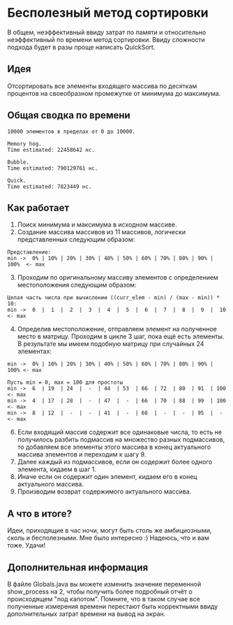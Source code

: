 # Бесполезный метод сортировки
В общем, неэффективный ввиду затрат по памяти и относительно неэффективный по времени метод сортировки. Ввиду сложности подхода будет в разы проще написать QuickSort.

## Идея
Отсортировать все элементы входящего массива по десяткам процентов на своеобразном промежутке от минимума до максимума.

## Общая сводка по времени
```
10000 элементов в пределах от 0 до 10000.

Memory hog.
Time estimated: 22458642 нс.

Bubble.
Time estimated: 790129761 нс.

Quick.
Time estimated: 7823449 нс.
```
## Как работает
1. Поиск минимума и максимума в исходном массиве.
3. Создание массива массивов из 11 массивов, логически представленных следующим образом:
```
Представление:
min ->  0% | 10% | 20% | 30% | 40% | 50% | 60% | 70% | 80% | 90% | 100%  <- max
```
3. Проходим по оригинальному массиву элементов с определением местоположения следующим образом:
```
Целая часть числа при вычислении ((curr_elem - min) / (max - min)) * 10:
min ->  0  |  1  |  2  |  3  |  4  |  5  |  6  |  7  |  8  |  9  |  10  <- max
```
4. Определив местоположение, отправляем элемент на полученное место в матрицу. Проходим в цикле 3 шаг, пока ещё есть элементы. В результате мы имеем подобную матрицу при случайных 24 элементах:
```
min ->  0% | 10% | 20% | 30% | 40% | 50% | 60% | 70% | 80% | 90% | 100% <- max

Пусть min = 0, max = 100 для простоты 
min ->  6  | 19  | 24  |  -  | 44  | 53  | 66  | 72  | 80  | 91  | 100  <- max
min ->  4  | 17  | 28  |  -  | 47  |  -  | 66  | 70  | 88  | 99  | 100  <- max
min ->  8  | 12  |  -  |  -  | 41  |  -  | 66  |  -  |  -  | 95  |  -   <- max
```
6. Если входящий массив содержит все одинаковые числа, то есть не получилось разбить подмассив на множество разных подмассивов, то добавляем все элементы этого массива в конец актуального массива элементов и переходим к шагу 9.
7. Далее каждый из подмассивов, если он содержит более одного элемента, кидаем в шаг 1.
8. Иначе если он содержит один элемент, кидаем его в конец актуального массива.
9. Производим возврат содержимого актуального массива.

## А что в итоге?
Идеи, приходящие в час ночи, могут быть столь же амбициозными, сколь и бесполезными. Мне было интересно :) Надеюсь, что и вам тоже. Удачи!

## Дополнительная информация
В файле Globals.java вы можете изменить значение переменной show_process на 2, чтобы получить более подробный отчёт о происходящем "под капотом". Помните, что в таком случае все полученные измерения времени перестают быть корректными ввиду дополнительных затрат времени на вывод на экран. 
